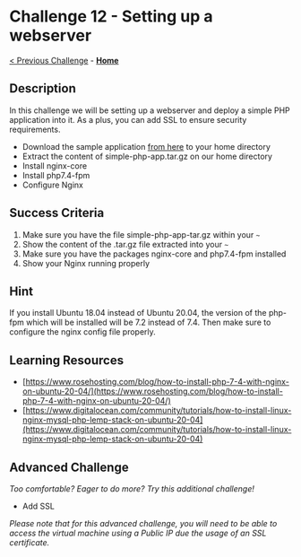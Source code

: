 # Challenge 12 - Setting up a webserver 

[< Previous Challenge](./Challenge-11.md) - **[Home](../README.md)** 

## Description

In this challenge we will be setting up a webserver and deploy a simple PHP application into it. As a plus, you can add SSL to ensure security requirements.

- Download the sample application [from here](./resources/simple-php-app.tar.gz?raw=true) to your home directory
- Extract the content of simple-php-app.tar.gz on our home directory
- Install nginx-core
- Install php7.4-fpm
- Configure Nginx

## Success Criteria

1. Make sure you have the file simple-php-app-tar.gz within your `~`
2. Show the content of the .tar.gz file extracted into your `~`
3. Make sure you have the packages nginx-core and php7.4-fpm installed
4. Show your Nginx running properly

## Hint

If you install Ubuntu 18.04 instead of Ubuntu 20.04, the version of the php-fpm which will be installed will be 7.2 instead of 7.4. Then make sure to configure the nginx config file properly.

## Learning Resources

- [https://www.rosehosting.com/blog/how-to-install-php-7-4-with-nginx-on-ubuntu-20-04/](https://www.rosehosting.com/blog/how-to-install-php-7-4-with-nginx-on-ubuntu-20-04/)
- [https://www.digitalocean.com/community/tutorials/how-to-install-linux-nginx-mysql-php-lemp-stack-on-ubuntu-20-04](https://www.digitalocean.com/community/tutorials/how-to-install-linux-nginx-mysql-php-lemp-stack-on-ubuntu-20-04)

## Advanced Challenge
*Too comfortable?  Eager to do more?  Try this additional challenge!*

- Add SSL

_Please note that for this advanced challenge, you will need to be able to access the virtual machine using a Public IP due the usage of an SSL certificate._


